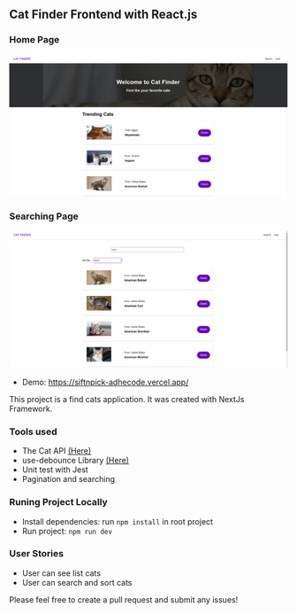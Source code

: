 ## Cat Finder Frontend with React.js

### Home Page
![screenshot image](/screenshot_home.png)

### Searching Page
![screenshot image](/screenshot_searching.png)


- Demo: <https://siftnpick-adhecode.vercel.app/>

This project is a find cats application. It was created with NextJs Framework.

### Tools used

- The Cat API [(Here)](https://docs.thecatapi.com/api-reference/breeds/breeds-search)
- use-debounce Library [(Here)](https://www.npmjs.com/package/use-debounce)
- Unit test with Jest
- Pagination and searching

### Runing Project Locally

- Install dependencies: run `npm install` in root project
- Run project: `npm run dev`

### User Stories

- User can see list cats
- User can search and sort cats

Please feel free to create a pull request and submit any issues!
